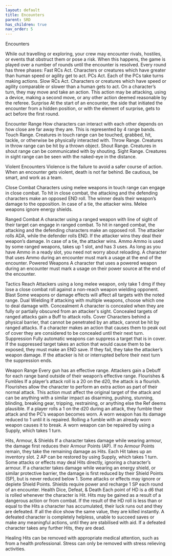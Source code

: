 ```yaml
---
layout: default
title: Encounters
parent: SRD
has_children: true
nav_order: 5
---
```


Encounters

While out travelling or exploring, your crew may encounter rivals, hostiles, or events that obstruct them or pose a risk. When this happens, the game is played over a number of rounds until the encounter is resolved. Every round has three phases: 
Fast RCs Act. Characters or creatures which have greater than human speed or agility get to act.
PCs Act. Each of the PCs take turns making actions.
Slow RCs Act. Characters or creatures which have speed or agility comparable or slower than a human gets to act.
On a character’s turn, they may move and take an action. This action may be attacking, using a device, making a second move, or any other action deemed reasonable by the referee.
Surprise
At the start of an encounter, the side that initiated the encounter from a hidden position, or with the element of surprise, gets to act before the first round.

Encounter Range 
How characters can interact with each other depends on how close are far away they are. This is represented by 4 range bands.
Touch Range. Creatures in touch range can be touched, grabbed, hit, tackle, or otherwise be physically interacted with.
Throw Range. Creatures in throw range can be hit by a thrown object.
Shout Range. Creatures in shout range can be communicated with by shouting.
Sight Range. Creatures in sight range can be seen with the naked-eye in the distance.

Violent Encounters 
Violence is the failure to avoid a safer course of action. When an encounter gets violent, death is not far behind. Be cautious, be smart, and work as a team.

Close Combat
Characters using melee weapons in touch range can engage in close combat.
To hit in close combat, the attacking and the defending characters make an opposed END roll. The winner deals their weapon’s damage to the opposition. In case of a tie, the attacker wins.
Melee weapons ignore energy shields.

Ranged Combat
A character using a ranged weapon with line of sight of their target can engage in ranged combat.
To hit in ranged combat, the attacking and the defending characters make an opposed roll. The attacker rolls ADA, while the defender rolls END. If the attacker wins they deal their weapon’s damage. In case of a tie, the attacker wins.
Ammo
Ammo is used by some ranged weapons, takes up 1 slot, and has 3 uses. As long as you have Ammo in a ready slot, you need not worry about reloading. A character that uses Ammo during an encounter must mark a usage at the end of the encounter.
Powered Weapons
A character that uses a powered weapon during an encounter must mark a usage on their power source at the end of the encounter.

Tactics
Reach
Attackers using a long melee weapon, only take 1 dmg if they lose a close combat roll against a non-reach weapon wielding opponent. 
Blast
Some weapons or damage effects will affect all targets with the noted range. 
Dual Wielding
If attacking with multiple weapons, choose which one to deal damage with.
Concealment
A character is concealed when they are fully or partially obscured from an attacker's sight. Concealed targets of ranged attacks gain a Buff to attack rolls.
Cover
Characters behind a physical barrier, that cannot be penetrated by an attack, cannot be hit by ranged attacks. If a character makes an action that causes them to peak out of cover they are considered to be concealed until their next turn.
Suppression
Fully automatic weapons can suppress a target that is in cover. If the suppressed target takes an action that would cause them to be exposed, they must make an END save. If they fail, they take the attacker’s weapon damage.
If the attacker is hit or interrupted before their next turn the suppression ends.

Weapon Range
Every gun has an effective range. Attackers gain a Debuff for each range band outside of their weapon’s effective range.
Flourishes & Fumbles
If a player’s attack roll is a 20 on the d20, the attack is a flourish. Flourishes allow the character to perform an extra action as part of their normal attack. This action must affect the original target of the attack and can be anything with a similar impact as disarming, pushing, stunning, blinding, breaking gear, tripping, restraining, or anything else the Ref deems plausible.
If a player rolls a 1 on the d20 during an attack, they fumble their attack and the PC’s weapon becomes worn. A worn weapon has its damage reduced to 1 until it is repaired. Rolling a fumble with an already worn weapon causes it to break.
A worn weapon can be repaired by using a Supply, which takes 1 turn.

Hits, Armour, & Shields
If a character takes damage while wearing armour, the damage first reduces their Armour Points (AP). If no Armour Points remain, they take the remaining damage as Hits. Each Hit takes up an inventory slot. 2 AP can be restored by using Supply, which takes 1 turn.
Some attacks or effects may deal Hits directly, ignoring a character’s armour.
If a character takes damage while wearing an energy shield, or similar protective barrier, the damage is first reduced by their Shield Points (SP), but is never reduced below 1. Some attacks or effects may ignore or deplete Shield Points. 
Shields require power and recharge 1 SP each round of an encounter. 
Health Dice, Defeat, & Death
Each point of HD is a d6 that is rolled whenever the character is Hit. Hits may be gained as a result of a dangerous action or from combat.
If the result of the HD roll is less than or equal to the Hits a character has accumulated, their luck runs out and they are defeated. If all the dice show the same value, they are killed instantly.
A defeated character is completely helpless, unable to succeed saves or make any meaningful actions, until they are stabilised with aid. If a defeated character takes any further Hits, they are dead.

Healing
Hits can be removed with appropriate medical attention, such as from a health professional. Stress can only be removed with stress relieving activities. 
